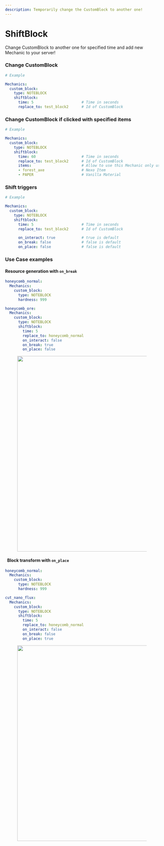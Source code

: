 ```yaml
---
description: Temporarily change the CustomBlock to another one!
---
```


# ShiftBlock

Change CustomBlock to another one for specified time and add new Mechanic to your server!

### Change CustomBlock

```yaml
# Example

Mechanics:
  custom_block:
    type: NOTEBLOCK
    shiftblock:
      time: 5                      # Time in seconds
      replace_to: test_block2      # Id of CustomBlock
```

### Change CustomBlock if clicked with specified items

```yaml
# Example

Mechanics:
  custom_block:
    type: NOTEBLOCK
    shiftblock:
      time: 60                     # Time in seconds
      replace_to: test_block2      # Id of CustomBlock
      items:                       # Allow to use this Mechanic only using those items
      - forest_axe                 # Nexo Item
      - PAPER                      # Vanilla Material
```

### Shift triggers

```yaml
# Example

Mechanics:
  custom_block:
    type: NOTEBLOCK
    shiftblock:
      time: 5                      # Time in seconds
      replace_to: test_block2      # Id of CustomBlock      

      on_interact: true            # true is default
      on_break: false              # false is default
      on_place: false              # false is default
```

### Use Case examples

#### Resource generation with `on_break`

```yaml
honeycomb_normal:
  Mechanics:
    custom_block:
      type: NOTEBLOCK
      hardness: 999
```

```yaml
honeycomb_ore:
  Mechanics:
    custom_block:
      type: NOTEBLOCK
      shiftblock:
        time: 5
        replace_to: honeycomb_normal
        on_interact: false
        on_break: true
        on_place: false
```

<figure><img src="../.gitbook/assets/on_break.gif" alt="" width="640"><figcaption></figcaption></figure>

#### ‎ ‎ Block transform with `on_place`

```yaml
honeycomb_normal:
  Mechanics:
    custom_block:
      type: NOTEBLOCK
      hardness: 999
```

```yaml
cut_nano_flux:
  Mechanics:
    custom_block:
      type: NOTEBLOCK
      shiftblock:
        time: 5
        replace_to: honeycomb_normal
        on_interact: false
        on_break: false
        on_place: true
```

<figure><img src="../.gitbook/assets/on_place.gif" alt="" width="640"><figcaption></figcaption></figure>
